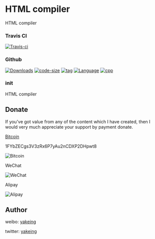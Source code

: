 # HTML compiler
HTML compiler



### Travis CI

[![Travis-ci](https://api.travis-ci.org/yakeing/cpp_HtmlCompiler.svg)](https://travis-ci.org/yakeing/cpp_HtmlCompiler)

### Github

[![Downloads](https://img.shields.io/github/downloads/yakeing/cpp_HtmlCompiler/total.svg)](https://github.com/yakeing/cpp_HtmlCompiler)
[![code-size](https://img.shields.io/github/languages/code-size/yakeing/cpp_HtmlCompiler)](https://github.com/yakeing/cpp_HtmlCompiler/blob/master/src)
[![tag](https://img.shields.io/github/tag/yakeing/cpp_HtmlCompiler.svg)](https://github.com/yakeing/cpp_HtmlCompiler/releases)
[![Language](https://oauth.applinzi.com/Label/license/MPL-2.0/FE7D37.svg)](https://github.com/yakeing/cpp_HtmlCompiler/blob/master/LICENSE)
[![cpp](https://oauth.applinzi.com/Label/cpp/100.0%25/f34b7d.svg)](https://github.com/yakeing/cpp_HtmlCompiler)


### init



HTML compiler




Donate
---
If you've got value from any of the content which I have created, then I would very much appreciate your support by payment donate.

 [Bitcoin](https://btc.com/1FYbZECgs3V3zRx6P7yAu2nCDXP2DHpwt8)

1FYbZECgs3V3zRx6P7yAu2nCDXP2DHpwt8

 ![Bitcoin](https://raw.githubusercontent.com/yakeing/Content/master/Donate/Bitcoin.png)

 WeChat

 ![WeChat](https://raw.githubusercontent.com/yakeing/Content/master/Donate/WeChat.png)

 Alipay

 ![Alipay](https://raw.githubusercontent.com/yakeing/Content/master/Donate/Alipay.png)

Author
---

weibo: [yakeing](https://weibo.com/yakeing)

twitter: [yakeing](https://twitter.com/yakeing)
